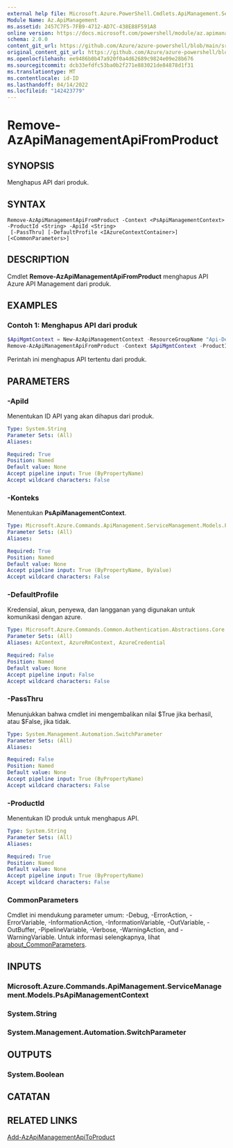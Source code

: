 ```yaml
---
external help file: Microsoft.Azure.PowerShell.Cmdlets.ApiManagement.ServiceManagement.dll-Help.xml
Module Name: Az.ApiManagement
ms.assetid: 2457C7F5-7FB9-4712-AD7C-438E88F591A8
online version: https://docs.microsoft.com/powershell/module/az.apimanagement/remove-azapimanagementapifromproduct
schema: 2.0.0
content_git_url: https://github.com/Azure/azure-powershell/blob/main/src/ApiManagement/ApiManagement/help/Remove-AzApiManagementApiFromProduct.md
original_content_git_url: https://github.com/Azure/azure-powershell/blob/main/src/ApiManagement/ApiManagement/help/Remove-AzApiManagementApiFromProduct.md
ms.openlocfilehash: ee9486b0b47a920f0a4d62689c9824e09e28b676
ms.sourcegitcommit: dcb33efdfc53ba0b2f271e883021de84878d1f31
ms.translationtype: MT
ms.contentlocale: id-ID
ms.lasthandoff: 04/14/2022
ms.locfileid: "142423779"
---
```

# Remove-AzApiManagementApiFromProduct

## SYNOPSIS
Menghapus API dari produk.

## SYNTAX

```
Remove-AzApiManagementApiFromProduct -Context <PsApiManagementContext> -ProductId <String> -ApiId <String>
 [-PassThru] [-DefaultProfile <IAzureContextContainer>] [<CommonParameters>]
```

## DESCRIPTION
Cmdlet **Remove-AzApiManagementApiFromProduct** menghapus API Azure API Management dari produk.

## EXAMPLES

### Contoh 1: Menghapus API dari produk
```powershell
$ApiMgmtContext = New-AzApiManagementContext -ResourceGroupName "Api-Default-WestUS" -ServiceName "contoso"
Remove-AzApiManagementApiFromProduct -Context $ApiMgmtContext -ProductId "0123456789" -ApiId "0001" -PassThru
```

Perintah ini menghapus API tertentu dari produk.

## PARAMETERS

### -ApiId
Menentukan ID API yang akan dihapus dari produk.

```yaml
Type: System.String
Parameter Sets: (All)
Aliases:

Required: True
Position: Named
Default value: None
Accept pipeline input: True (ByPropertyName)
Accept wildcard characters: False
```

### -Konteks
Menentukan **PsApiManagementContext**.

```yaml
Type: Microsoft.Azure.Commands.ApiManagement.ServiceManagement.Models.PsApiManagementContext
Parameter Sets: (All)
Aliases:

Required: True
Position: Named
Default value: None
Accept pipeline input: True (ByPropertyName, ByValue)
Accept wildcard characters: False
```

### -DefaultProfile
Kredensial, akun, penyewa, dan langganan yang digunakan untuk komunikasi dengan azure.

```yaml
Type: Microsoft.Azure.Commands.Common.Authentication.Abstractions.Core.IAzureContextContainer
Parameter Sets: (All)
Aliases: AzContext, AzureRmContext, AzureCredential

Required: False
Position: Named
Default value: None
Accept pipeline input: False
Accept wildcard characters: False
```

### -PassThru
Menunjukkan bahwa cmdlet ini mengembalikan nilai $True jika berhasil, atau $False, jika tidak.

```yaml
Type: System.Management.Automation.SwitchParameter
Parameter Sets: (All)
Aliases:

Required: False
Position: Named
Default value: None
Accept pipeline input: True (ByPropertyName)
Accept wildcard characters: False
```

### -ProductId
Menentukan ID produk untuk menghapus API.

```yaml
Type: System.String
Parameter Sets: (All)
Aliases:

Required: True
Position: Named
Default value: None
Accept pipeline input: True (ByPropertyName)
Accept wildcard characters: False
```

### CommonParameters
Cmdlet ini mendukung parameter umum: -Debug, -ErrorAction, -ErrorVariable, -InformationAction, -InformationVariable, -OutVariable, -OutBuffer, -PipelineVariable, -Verbose, -WarningAction, and -WarningVariable. Untuk informasi selengkapnya, lihat [about_CommonParameters](http://go.microsoft.com/fwlink/?LinkID=113216).

## INPUTS

### Microsoft.Azure.Commands.ApiManagement.ServiceManagement.Models.PsApiManagementContext

### System.String

### System.Management.Automation.SwitchParameter

## OUTPUTS

### System.Boolean

## CATATAN

## RELATED LINKS

[Add-AzApiManagementApiToProduct](./Add-AzApiManagementApiToProduct.md)


